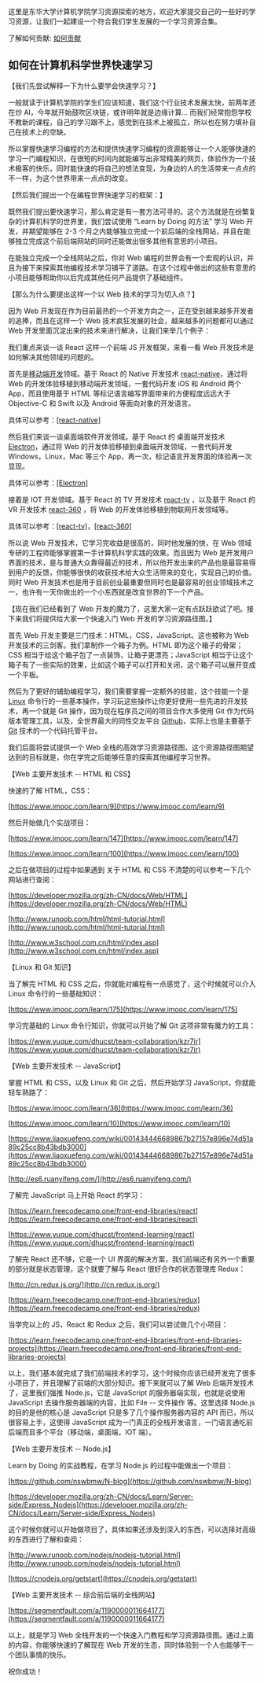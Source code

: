 这里是东华大学计算机学院学习资源探索的地方，欢迎大家提交自己的一些好的学习资源，让我们一起建设一个符合我们学生发展的一个学习资源合集。

了解如何贡献: [如何贡献](https://github.com/dhucst/awesome-courses/tree/master/%E5%9B%A2%E9%98%9F%E5%8D%8F%E4%BD%9C%E6%8C%87%E5%8D%97)

## 如何在计算机科学世界快速学习

【我们先尝试解释一下为什么要学会快速学习？】

一般就读于计算机学院的学生们应该知道，我们这个行业技术发展太快，前两年还在炒 AI，今年就开始鼓吹区块链，或许明年就是边缘计算... 而我们经常抱怨学校不教新的课程，自己的学习跟不上，感觉到在技术上被孤立，所以也在努力填补自己在技术上的空缺。

所以掌握快速学习编程的方法和提供快速学习编程的资源能够让一个人能够快速的学习一门编程知识，在很短的时间内就能编写出非常精美的网页，体验作为一个技术极客的快乐，同时能快速的将自己的想法变现，为身边的人的生活带来一点点的不一样，为这个世界带来一点点的改变。

【然后我们提出一个在编程世界快速学习的框架：】

既然我们提出要快速学习，那么肯定是有一套方法可寻的。这个方法就是在纷繁复杂的计算机科学的世界里，我们尝试使用 “Learn by Doing 的方法” 学习 Web 开发，并期望能够在 2-3 个月之内能够独立完成一个前后端的全栈网站，并且在能够独立完成这个前后端网站的同时还能做出很多其他有意思的小项目。

在能独立完成一个全栈网站之后，你对 Web 编程的世界会有一个宏观的认识，并且为接下来探索其他编程技术学习铺平了道路。在这个过程中做出的这些有意思的小项目能够帮助你以后完成其他任何产品提供了基础组件。

【那么为什么要提出这样一个以 Web 技术的学习为切入点？】

因为 Web 开发现在作为目前最热的一个开发方向之一，正在受到越来越多开发者的追捧，而且在这样一个 Web 技术疯狂发展的社会，越来越多的问题都可以通过 Web 开发里面沉淀出来的技术来进行解决，让我们来举几个例子：

我们重点来谈一谈 React 这样一个前端 JS 开发框架，来看一看 Web 开发技术是如何解决其他领域的问题的。

首先是[移动端开发](https://baike.baidu.com/item/%E7%A7%BB%E5%8A%A8%E5%BC%80%E5%8F%91)领域。基于 React 的 Native 开发技术 [react-native](https://github.com/facebook/react-native)，通过将 Web 的开发体验移植到移动端开发领域，一套代码开发 iOS 和 Android 两个 App，而且使用基于 HTML 等标记语言编写界面带来的方便程度远远大于 Objective-C 和 Swift 以及 Android 等面向对象的开发语言。

具体可以参考：[[react-native]](https://github.com/facebook/react-native)

然后我们来谈一谈桌面端软件开发领域。基于 React 的 桌面端开发技术 [Electron](https://github.com/electron/electron)，通过将 Web 的开发体验移植到桌面端开发领域，一套代码开发 Windows，Linux，Mac 等三个 App，再一次，标记语言开发界面的体验再一次显现。

具体可以参考：[[Electron]](https://github.com/electron/electron)

接着是 IOT 开发领域。基于 React 的 TV 开发技术 [react-tv](https://github.com/raphamorim/react-tv) ，以及基于 React 的 VR 开发技术 [react-360](https://github.com/facebook/react-360) ，将 Web 的开发体验移植到物联网开发领域等。

具体可以参考：[[react-tv]](https://github.com/raphamorim/react-tv)，[[react-360]](https://github.com/facebook/react-360)

所以说 Web 开发技术，它学习完收益是很高的，同时他发展的快，在 Web 领域专研的工程师能够掌握第一手计算机科学实践的效果。而且因为 Web 是开发用户界面的技术，是与普通大众靠得最近的技术，所以他开发出来的产品也是最容易得到用户的反馈，你能够很快的收获技术给大众生活带来的变化，实现自己的价值。同时 Web 开发技术也是用于目前创业最重要但同时也是最容易的创业领域技术之一，也许有一天你做出的一个小东西就是改变世界的下一个产品。

【现在我们已经看到了 Web 开发的魔力了，这里大家一定有点跃跃欲试了吧。接下来我们将提供给大家一个快速入门 Web 开发的学习资源路径图。】

首先 Web 开发主要是三门技术：HTML，CSS，JavaScript。这也被称为 Web 开发技术的三剑客。我们拿制作一个箱子为例。HTML 即为这个箱子的骨架；CSS 相当于给这个箱子包了一点装饰，让箱子更漂亮；JavaScript 相当于让这个箱子有了一些实际的效果，比如这个箱子可以打开和关闭，这个箱子可以展开变成一个平板。

然后为了更好的辅助编程学习，我们需要掌握一定额外的技能，这个技能一个是 [Linux](https://zh.wikipedia.org/zh/Linux) 命令行的一些基本操作，学习玩这些操作让你更好使用一些先进的开发技术，再一个就是 Git 操作，因为现在程序员之间的项目合作大多使用 Git 作为代码版本管理工具，以及，全世界最大的同性交友平台 [Github](https://github.com/)，实际上也是主要基于 [Git](https://git-scm.com/) 技术的一个代码托管平台。

我们后面将尝试提供一个 Web 全栈的高效学习资源路径图，这个资源路径图期望达到的目标就是，你在学完之后能够任意的探索其他编程学习世界。

【Web 主要开发技术 -- HTML 和 CSS】

快速的了解 HTML，CSS：

[https://www.imooc.com/learn/9](https://www.imooc.com/learn/9)

然后开始做几个实战项目：

[https://www.imooc.com/learn/147](https://www.imooc.com/learn/147)

[https://www.imooc.com/learn/100](https://www.imooc.com/learn/100)

之后在做项目的过程中如果遇到 关于 HTML 和 CSS 不清楚的可以参考一下几个网站进行查阅：

[https://developer.mozilla.org/zh-CN/docs/Web/HTML](https://developer.mozilla.org/zh-CN/docs/Web/HTML)

[http://www.runoob.com/html/html-tutorial.html](http://www.runoob.com/html/html-tutorial.html)

[http://www.w3school.com.cn/html/index.asp](http://www.w3school.com.cn/html/index.asp)

【Linux 和 Git 知识】

当了解完 HTML 和 CSS 之后，你就能对编程有一点感觉了，这个时候就可以介入 Linux 命令行的一些基础知识：

[https://www.imooc.com/learn/175](https://www.imooc.com/learn/175)

学习完基础的 Linux 命令行知识，你就可以开始了解 Git 这项非常有魔力的工具：

[https://www.yuque.com/dhucst/team-collaboration/kzr7ir](https://www.yuque.com/dhucst/team-collaboration/kzr7ir)

【Web 主要开发技术 -- JavaScript】

掌握 HTML 和 CSS，以及 Linux 和 Git 之后，然后开始学习 JavaScript，你就能轻车熟路了：

[https://www.imooc.com/learn/36](https://www.imooc.com/learn/36)

[https://www.imooc.com/learn/10](https://www.imooc.com/learn/10)

[https://www.liaoxuefeng.com/wiki/001434446689867b27157e896e74d51a89c25cc8b43bdb3000](https://www.liaoxuefeng.com/wiki/001434446689867b27157e896e74d51a89c25cc8b43bdb3000)

[http://es6.ruanyifeng.com/](http://es6.ruanyifeng.com/)

了解完 JavaScript 马上开始 React 的学习：

[https://learn.freecodecamp.one/front-end-libraries/react](https://learn.freecodecamp.one/front-end-libraries/react)

[https://www.yuque.com/dhucst/frontend-learning/react](https://www.yuque.com/dhucst/frontend-learning/react)

了解完 React 还不够，它是一个 UI 界面的解决方案，我们前端还有另外一个重要的部分就是状态管理，这个就要了解与 React 很好合作的状态管理库 Redux：

[http://cn.redux.js.org/](http://cn.redux.js.org/)

[https://learn.freecodecamp.one/front-end-libraries/redux](https://learn.freecodecamp.one/front-end-libraries/redux)

当学完以上的 JS，React 和 Redux 之后，我们可以尝试做几个小项目：

[https://learn.freecodecamp.one/front-end-libraries/front-end-libraries-projects](https://learn.freecodecamp.one/front-end-libraries/front-end-libraries-projects)

以上，我们基本就完成了我们前端技术的学习，这个时候你应该已经开发完了很多小项目了，并且理解了前端的大部分知识。接下来就可以了解 Web 后端开发技术了，这里我们强推 Node.js，它是 JavaScript 的服务器端实现，也就是说使用 JavaScript 去操作服务器端的内容，比如 File -- 文件操作 等。这里选择 Node.js 的目的是他的核心是 JavaScript 只是多了几个操作服务器内容的 API 而已，所以很容易上手，这使得 JavaScript 成为一门真正的全栈开发语言，一门语言通吃前后端而且多个平台（移动端，桌面端，IOT 端）。

【Web 主要开发技术 -- Node.js】

Learn by Doing 的实战教程，在学习 Node.js 的过程中能做出一个项目：

[https://github.com/nswbmw/N-blog](https://github.com/nswbmw/N-blog)

[https://developer.mozilla.org/zh-CN/docs/Learn/Server-side/Express_Nodejs](https://developer.mozilla.org/zh-CN/docs/Learn/Server-side/Express_Nodejs)

这个时候你就可以开始做项目了，具体如果还涉及到深入的东西，可以选择对高级的东西进行了解和查阅：

[http://www.runoob.com/nodejs/nodejs-tutorial.html](http://www.runoob.com/nodejs/nodejs-tutorial.html)

[https://cnodejs.org/getstart](https://cnodejs.org/getstart)

【Web 主要开发技术 -- 综合前后端的全栈网站】

[https://segmentfault.com/a/1190000011664177](https://segmentfault.com/a/1190000011664177)

以上，就是学习 Web 全栈开发的一个快速入门教程和学习资源路径图。通过上面的内容，你能够快速的了解现在 Web 开发的生态，同时体验到一个人也能够干一个团队事情的快乐。

祝你成功！
